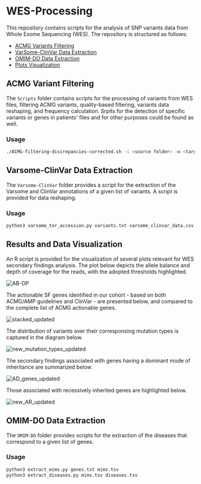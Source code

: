 # WES-Processing

This repository contains scripts for the analysis of SNP variants data from Whole Exome Sequencing (WES). The repository is structured as follows:

- [ACMG Variants Filtering](#Scripts)
- [VarSome-ClinVar Data Extraction](#Varsome-ClinVar)
- [OMIM-DO Data Extraction](#OMIM-DO)
- [Plots Visualization](#plots.Rmd)

## ACMG Variant Filtering
The `Scripts` folder contains scripts for the processing of variants from WES files, filtering ACMG variants, quality-based filtering, variants data reshaping, and frequency calculation. Srpits for the detection of specific variants or genes in patients' files and for other purposes could be found as well. 

### Usage
```bash
./ACMG-filtering-discrepancies-corrected.sh -i <source folder> -o <target folder>
```

## Varsome-ClinVar Data Extraction
The `Varsome-ClinVar` folder provides a script for the extraction of the Varsome and ClinVar annotations of a given list of variants. A script is provided for data reshaping.

### Usage
```bash
python3 varsome_tor_accession.py variants.txt varsome_clinvar_data.csv
```

## Results and Data Visualization

An R script is provided for the visualization of several plots relevant for WES secondary findings analysis. The plot below depicts the allele balance and depth of coverage for the reads, with the adopted thresholds highlighted.

![AB-DP](https://github.com/yazid-hoblos/WES-Processing/assets/125372209/a2135a96-f88a-484a-9df6-4a07f342f241)


The actionable SF genes identified in our cohort - based on both ACMG/AMP guidelines and ClinVar - are presented below, and compared to the complete list of ACMG actionable genes.

![stacked_updated](https://github.com/yazid-hoblos/WES-Processing/assets/125372209/fe3fe297-e66b-4da9-baf1-ec94c9ea32ee)


The distribution of variants over their corresponsing mutation types is captured in the diagram below.

![new_mutation_types_updated](https://github.com/yazid-hoblos/WES-Processing/assets/125372209/ae2fa0a0-f56a-4d62-8719-47ab14a2ef12)


The secondary findings associated with genes having a dominant mode of inheritance are summarized below.

![AD_genes_updated](https://github.com/yazid-hoblos/WES-Processing/assets/125372209/ea3a9c66-f4b7-4e66-869c-6f4d7e020375)


Those associated with recessively inherited genes are highlighted below.

![new_AR_updated](https://github.com/yazid-hoblos/WES-Processing/assets/125372209/9612d9c1-6847-4016-ab57-320cb4aaba40)


## OMIM-DO Data Extraction
The `OMIM-DO` folder provides scripts for the extraction of the diseases that correspond to a given list of genes.

### Usage
```bash
python3 extract_mims.py genes.txt mims.tsv
python3 extract_diseases.py mims.tsv diseases.tsv
```




